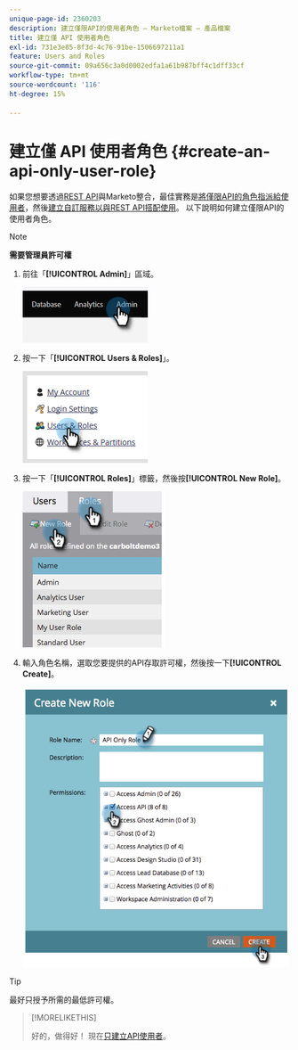 ```yaml
---
unique-page-id: 2360203
description: 建立僅限API的使用者角色 — Marketo檔案 — 產品檔案
title: 建立僅 API 使用者角色
exl-id: 731e3e85-8f3d-4c76-91be-1506697211a1
feature: Users and Roles
source-git-commit: 09a656c3a0d0002edfa1a61b987bff4c1dff33cf
workflow-type: tm+mt
source-wordcount: '116'
ht-degree: 15%

---
```


# 建立僅 API 使用者角色 {#create-an-api-only-user-role}

如果您想要透過[REST API](https://experienceleague.adobe.com/zh-hant/docs/marketo-developer/marketo/rest/rest-api)與Marketo整合，最佳實務是[將僅限API的角色指派給使用者](/help/marketo/product-docs/administration/users-and-roles/create-an-api-only-user.md)，然後[建立自訂服務以與REST API搭配使用](/help/marketo/product-docs/administration/additional-integrations/create-a-custom-service-for-use-with-rest-api.md)。 以下說明如何建立僅限API的使用者角色。

>[!NOTE]
>
>**需要管理員許可權**

1. 前往「**[!UICONTROL Admin]**」區域。

   ![](assets/create-an-api-only-user-role-1.png)

1. 按一下「**[!UICONTROL Users & Roles]**」。

   ![](assets/create-an-api-only-user-role-2.png)

1. 按一下「**[!UICONTROL Roles]**」標籤，然後按&#x200B;**[!UICONTROL New Role]**。

   ![](assets/create-an-api-only-user-role-3.png)

1. 輸入角色名稱，選取您要提供的API存取許可權，然後按一下&#x200B;**[!UICONTROL Create]**。

   ![](assets/create-an-api-only-user-role-4.png)

>[!TIP]
>
>最好只授予所需的最低許可權。

>[!MORELIKETHIS]
>
>好的，做得好！ 現在[只建立API使用者](/help/marketo/product-docs/administration/users-and-roles/create-an-api-only-user.md)。
